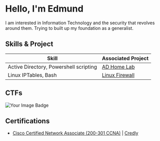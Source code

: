 # Hello, I'm Edmund

I am interested in Information Technology and the security that revolves around them. Trying to built up my foundation as a generalist.




## Skills & Project


| Skill                                         | Associated Project         |
|-----------------------------------------------|----------------------------|
| Active Directory, Powershell scripting          | <a href="https://github.com/EdmundKadus/Active-Directory-Home-Lab.git">AD Home Lab</a>|
| Linux IPTables, Bash         | <a href="https://github.com/EdmundKadus/Linux-Firewall.git">Linux Firewall</a>|

## CTFs

<div>
 <img src="https://tryhackme-badges.s3.amazonaws.com/EdmundKadus.png" alt="Your Image Badge" />
</div>

## Certifications

<div>

<ul>
 <li><a href="https://github.com/user-attachments/assets/24a6055b-796b-48f6-a53a-0697ccbca941">Cisco Certified Network Associate (200-301 CCNA)</a> | <a href="https://www.credly.com/badges/425540c5-358a-48b4-a4f5-f2c689777b0b/public_url">Credly</a> </li>
</ul>



</div>


